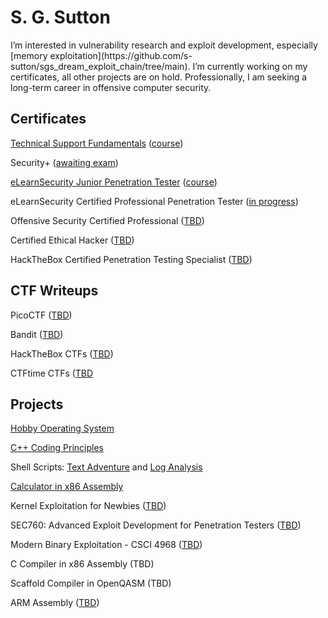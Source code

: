<h1>S. G. Sutton</h1>
I’m interested in vulnerability research and exploit development, especially [memory exploitation](https://github.com/s-sutton/sgs_dream_exploit_chain/tree/main). I’m currently working on my certificates, all other projects are on hold. Professionally, I am seeking a long-term career in offensive computer security.
<h2>Certificates</h2>

[Technical Support Fundamentals](https://www.coursera.org/account/accomplishments/certificate/JPGQ3YYJJAWB) ([course](https://www.coursera.org/learn/technical-support-fundamentals))

Security+ ([awaiting exam](https://www.comptia.org/certifications/security))

[eLearnSecurity Junior Penetration Tester](https://certs.ine.com/3f7da421-6aa8-4def-a840-96057bbbaba4) ([course](https://ine.com/learning/certifications/internal/elearnsecurity-junior-penetration-tester-cert))

eLearnSecurity Certified Professional Penetration Tester ([in progress](https://ine.com/learning/certifications/internal/elearnsecurity-certified-professional-penetration-tester))

Offensive Security Certified Professional ([TBD](https://www.offsec.com/courses/pen-200/))

Certified Ethical Hacker ([TBD](https://www.eccouncil.org/train-certify/certified-ethical-hacker-ceh/))

HackTheBox Certified Penetration Testing Specialist ([TBD](https://academy.hackthebox.com/preview/certifications/htb-certified-penetration-testing-specialist/certification-steps))
<h2>CTF Writeups</h2>

PicoCTF ([TBD](https://picoctf.org/))

Bandit ([TBD](https://overthewire.org/wargames/bandit/))

HackTheBox CTFs ([TBD](https://app.hackthebox.com/home))

CTFtime CTFs ([TBD](https://ctftime.org/ctfs)
<h2>Projects</h2>

[Hobby Operating System](https://github.com/s-sutton/sgs_os/tree/main)

[C++ Coding Principles](https://github.com/s-sutton/2020_PROJECTS)

Shell Scripts: [Text Adventure](https://github.com/s-sutton/Bash-Text-Adventure) and [Log Analysis](https://github.com/s-sutton/first_shell_script)

[Calculator in x86 Assembly](https://github.com/s-sutton/coding-principles)

Kernel Exploitation for Newbies ([TBD](https://hackmag.com/coding/linux-kernel-exploitation/))

SEC760: Advanced Exploit Development for Penetration Testers ([TBD](https://www.sans.org/cyber-security-courses/advanced-exploit-development-penetration-testers/))

Modern Binary Exploitation - CSCI 4968 ([TBD](https://web.archive.org/web/20210710080726/http://security.cs.rpi.edu/courses/binexp-spring2015/))

C Compiler in x86 Assembly (TBD)

Scaffold Compiler in OpenQASM (TBD)

ARM Assembly ([TBD](https://azeria-labs.com/writing-arm-assembly-part-1/))
